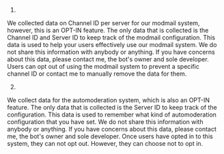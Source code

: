 1.
We collected data on Channel ID per server for our modmail system, however, this is an OPT-IN feature.
The only data that is collected is the Channel ID and Server ID to keep track of the modmail configuration.
This data is used to help your users effectively use our modmail system.
We do not share this information with anybody or anything.
If you have concerns about this data, please contact me, the bot's owner and sole developer.
Users can opt out of using the modmail system to prevent a specific channel ID or contact me to manually remove the data for them.

2.
We collect data for the automoderation system, which is also an OPT-IN feature.
The only data that is collected is the Server ID to keep track of the configuration.
This data is used to remember what kind of automoderation configuration that you have set.
We do not share this information with anybody or anything.
If you have concerns about this data, please contact me, the bot's owner and sole developer.
Once users have opted in to this system, they can not opt out. However, they can choose not to opt in.
